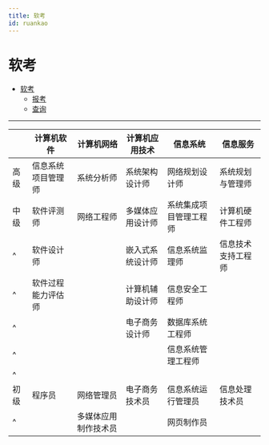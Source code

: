 ```yaml
---
title: 软考
id: ruankao
---
```


# 软考

- [软考](https://www.ruankao.org.cn/)
  - [报考](https://bm.ruankao.org.cn/sign/welcome)
  - [查询](https://query.ruankao.org.cn/score/main)

---

|      | 计算机软件         | 计算机网络           | 计算机应用技术   | 信息系统               | 信息服务           |
| ---- | ------------------ | -------------------- | ---------------- | ---------------------- | ------------------ |
| 高级 | 信息系统项目管理师 | 系统分析师           | 系统架构设计师   | 网络规划设计师         | 系统规划与管理师   |
| 中级 | 软件评测师         | 网络工程师           | 多媒体应用设计师 | 系统集成项目管理工程师 | 计算机硬件工程师   |
| ^    | 软件设计师         |                      | 嵌入式系统设计师 | 信息系统监理师         | 信息技术支持工程师 |
| ^    | 软件过程能力评估师 |                      | 计算机辅助设计师 | 信息安全工程师         |
| ^    |                    |                      | 电子商务设计师   | 数据库系统工程师       |
| ^    |                    |                      |                  | 信息系统管理工程师     |
| ^    |                    |                      |                  |
| 初级 | 程序员             | 网络管理员           | 电子商务技术员   | 信息系统运行管理员     | 信息处理技术员     |
| ^    |                    | 多媒体应用制作技术员 |                  | 网页制作员             |
